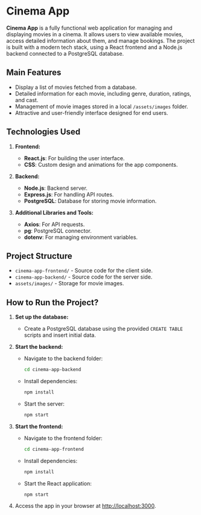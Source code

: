 # Cinema App

**Cinema App** is a fully functional web application for managing and displaying movies in a cinema. It allows users to view available movies, access detailed information about them, and manage bookings. The project is built with a modern tech stack, using a React frontend and a Node.js backend connected to a PostgreSQL database.

## Main Features

- Display a list of movies fetched from a database.
- Detailed information for each movie, including genre, duration, ratings, and cast.
- Management of movie images stored in a local `/assets/images` folder.
- Attractive and user-friendly interface designed for end users.

## Technologies Used

1. **Frontend:**
   - **React.js**: For building the user interface.
   - **CSS**: Custom design and animations for the app components.

2. **Backend:**
   - **Node.js**: Backend server.
   - **Express.js**: For handling API routes.
   - **PostgreSQL**: Database for storing movie information.

3. **Additional Libraries and Tools:**
   - **Axios**: For API requests.
   - **pg**: PostgreSQL connector.
   - **dotenv**: For managing environment variables.

## Project Structure

- `cinema-app-frontend/` - Source code for the client side.
- `cinema-app-backend/` - Source code for the server side.
- `assets/images/` - Storage for movie images.

## How to Run the Project?

1. **Set up the database:**
   - Create a PostgreSQL database using the provided `CREATE TABLE` scripts and insert initial data.

2. **Start the backend:**
   - Navigate to the backend folder:
     ```bash
     cd cinema-app-backend
     ```
   - Install dependencies:
     ```bash
     npm install
     ```
   - Start the server:
     ```bash
     npm start
     ```

3. **Start the frontend:**
   - Navigate to the frontend folder:
     ```bash
     cd cinema-app-frontend
     ```
   - Install dependencies:
     ```bash
     npm install
     ```
   - Start the React application:
     ```bash
     npm start
     ```

4. Access the app in your browser at [http://localhost:3000](http://localhost:3000).
